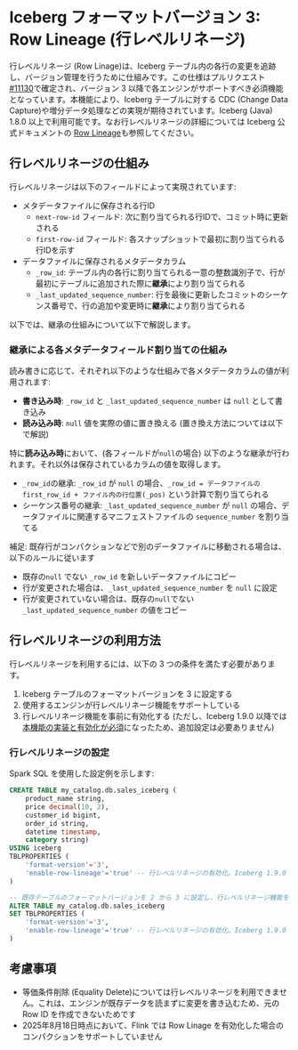 # Iceberg フォーマットバージョン 3: Row Lineage (行レベルリネージ)

行レベルリネージ (Row Linage)は、Iceberg テーブル内の各行の変更を追跡し、バージョン管理を行うために仕組みです。この仕様はプルリクエスト [#11130](https://github.com/apache/iceberg/pull/11130)で確定され、バージョン 3 以降で各エンジンがサポートすべき必須機能となっています。本機能により、Iceberg テーブルに対する CDC (Change Data Capture)や増分データ処理などの実現が期待されています。Iceberg (Java) 1.8.0 以上で利用可能です。なお行レベルリネージの詳細については Iceberg 公式ドキュメントの [Row Lineage](https://iceberg.apache.org/spec/#row-lineage)も参照してください。

## 行レベルリネージの仕組み

行レベルリネージは以下のフィールドによって実現されています:

* メタデータファイルに保存される行ID
  * `next-row-id` フィールド: 次に割り当てられる行IDで、コミット時に更新される
  * `first-row-id` フィールド: 各スナップショットで最初に割り当てられる行IDを示す
* データファイルに保存されるメタデータカラム
  * `_row_id`: テーブル内の各行に割り当てられる一意の整数識別子で、行が最初にテーブルに追加された際に**継承**により割り当てられる
  * `_last_updated_sequence_number`: 行を最後に更新したコミットのシーケンス番号で、行の追加や変更時に**継承**により割り当てられる

以下では、継承の仕組みについて以下で解説します。

### 継承による各メタデータフィールド割り当ての仕組み

読み書きに応じて、それぞれ以下のような仕組みで各メタデータカラムの値が利用されます:

* **書き込み時**: `_row_id` と `_last_updated_sequence_number` は `null` として書き込み
* **読み込み時**: `null` 値を実際の値に置き換える (置き換え方法については以下で解説)

特に**読み込み時**において、(各フィールドが`null`の場合) 以下のような継承が行われます。それ以外は保存されているカラムの値を取得します。

* `_row_id`の継承: `_row_id` が `null` の場合、`_row_id = データファイルの first_row_id + ファイル内の行位置(_pos)` という計算で割り当てられる
* シーケンス番号の継承: `_last_updated_sequence_number` が `null` の場合、データファイルに関連するマニフェストファイルの `sequence_number` を割り当てる

補足: 既存行がコンパクションなどで別のデータファイルに移動される場合は、以下のルールに従います

* 既存の`null` でない `_row_id` を新しいデータファイルにコピー
* 行が変更された場合は、`_last_updated_sequence_number` を `null` に設定
* 行が変更されていない場合は、既存の`null`でない`_last_updated_sequence_number` の値をコピー

## 行レベルリネージの利用方法

行レベルリネージを利用するには、以下の 3 つの条件を満たす必要があります。

1. Iceberg テーブルのフォーマットバージョンを 3 に設定する
2. 使用するエンジンが行レベルリネージ機能をサポートしている
3. 行レベルリネージ機能を事前に有効化する (ただし、Iceberg 1.9.0 以降では[本機能の実装と有効化が必須](https://github.com/apache/iceberg/pull/12593)になったため、追加設定は必要ありません)

### 行レベルリネージの設定

Spark SQL を使用した設定例を示します:

```sql
CREATE TABLE my_catalog.db.sales_iceberg (
    product_name string,
    price decimal(10, 2),
    customer_id bigint,
    order_id string,
    datetime timestamp,
    category string)
USING iceberg
TBLPROPERTIES (
    'format-version'='3',
    'enable-row-lineage'='true' -- 行レベルリネージの有効化。Iceberg 1.9.0 より前で必要
)

-- 既存テーブルのフォーマットバージョンを 2 から 3 に設定し、行レベルリネージ機能を有効化する
ALTER TABLE my_catalog.db.sales_iceberg
SET TBLPROPERTIES (
    'format-version'='3',
    'enable-row-lineage'='true' -- 行レベルリネージの有効化。Iceberg 1.9.0 より前で必要
)
```

## 考慮事項

* 等価条件削除 (Equality Delete)については行レベルリネージを利用できません。これは、エンジンが既存データを読まずに変更を書き込むため、元の Row ID を作成できないためです
* 2025年8月18日時点において、Flink では Row Linage を有効化した場合のコンパクションをサポートしていません
